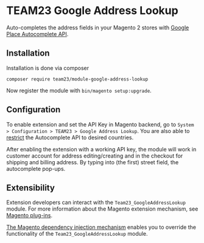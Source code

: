 # TEAM23 Google Address Lookup

Auto-completes the address fields in your Magento 2 stores with [Google Place Autocomplete API](https://developers.google.com/maps/documentation/javascript/place-autocomplete).

## Installation

Installation is done via composer

```shell
composer require team23/module-google-address-lookup
```

Now register the module with `bin/magento setup:upgrade`.

## Configuration

To enable extension and set the API Key in Magento backend, go to `System > Configuration > TEAM23 > Google Address
Lookup`. You are also able to [restrict](https://developers.google.com/maps/documentation/javascript/place-autocomplete?hl=de#restrict-predictions-to-a-specific-country) 
the Autocomplete API to desired countries.

After enabling the extension with a working API key, the module will work in customer account for address
editing/creating and in the checkout for shipping and billing address. By typing into (the first) street field, the 
autocomplete pop-ups.

## Extensibility

Extension developers can interact with the `Team23_GoogleAddressLookup` module. For more information about the Magento extension
mechanism, see [Magento plug-ins](https://developer.adobe.com/commerce/php/development/components/plugins/).

[The Magento dependency injection mechanism](https://developer.adobe.com/commerce/php/development/components/dependency-injection/)
enables you to override the functionality of the `Team23_GoogleAddressLookup` module.
